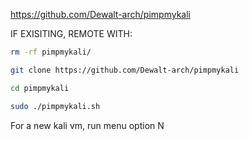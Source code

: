 
https://github.com/Dewalt-arch/pimpmykali

IF EXISITING, REMOTE WITH:
```bash - kali
rm -rf pimpmykali/
```

```bash - kali
git clone https://github.com/Dewalt-arch/pimpmykali
```

```bash - kali
cd pimpmykali
```

```bash - kali
sudo ./pimpmykali.sh
```

For a new kali vm, run menu option N